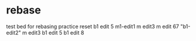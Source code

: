 # rebase
test bed for rebasing practice
reset
b1 edit 5 
m1-edit1 
m edit3 
m edit 67
"b1-edit2"
m edit3 
b1 edit 5 
b1 edit 8 
